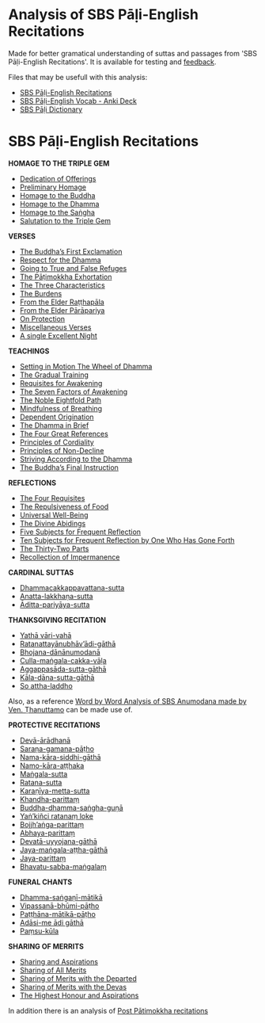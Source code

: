 # **Analysis of SBS Pāḷi-English Recitations**

Made for better gramatical understanding of suttas and passages from 'SBS Pāḷi-English Recitations'. It is available for testing and [feedback](https://docs.google.com/forms/d/1Z8Jjt0-E0HNX7ygABIzAcrChG23M3IOyoZGQ-EDRzXY/viewform?).

Files that may be usefull with this analysis:
- [SBS Pāḷi-English Recitations](https://sasanarakkha.org/2019/09/08/sbs-pali-english-recitations/)
- [SBS Pāḷi-English Vocab - Anki Deck](https://sasanarakkha.github.io/study-tools/anki-decks/sbs-pali-english-vocab.html)
- [SBS Pāḷi Dictionary](https://sasanarakkha.github.io/study-tools/dict/sbs-pali-dictionary.html)

# **SBS Pāḷi-English Recitations**

**HOMAGE TO THE TRIPLE GEM**
- [Dedication of Offerings](https://docs.google.com/document/d/1hBa7NGk8IaNqHDZlL-ZY-N86Fvh_qhQ8_N5veea-b04/)
- [Preliminary Homage](https://docs.google.com/document/d/1qs2YbSMxL9-JWrfmiHiQvrI8uXDLGWxtN_GuON9QNHI/)
- [Homage to the Buddha](https://docs.google.com/document/d/1G0cf4f_yaFlyAOfrPMnQAmtwpT2rzkHN48DwTomih0U/)
- [Homage to the Dhamma](https://docs.google.com/document/d/1__RKdOoq-VLAv_M-ccaYxFhQfE4Jyesi4mMLJp13etE/)
- [Homage to the Saṅgha](https://docs.google.com/document/d/1H7zzd88MbMt0E2FQQCYUYmWkkEzqmEtnylzrW6bsDZA/)
- [Salutation to the Triple Gem](https://docs.google.com/document/d/1FZritL3lekZ03J18QaES2qQO2PNA8_CoUbroAgpspOs/)

**VERSES**

- [The Buddha’s First Exclamation](https://docs.google.com/document/d/1UFig1lS1oYwvJ5uQ3nnugGIvqaBq7aOe7xMRdVOA1tQ/)
- [Respect for the Dhamma](https://docs.google.com/document/d/1CDTtwFmcyBJqrIQwROcMsqM8qXGzvyc5SFZjKOLaTXs/)
- [Going to True and False Refuges](https://docs.google.com/document/d/1JAn5R2GYxBIYydbgKRHj1SbTelKfW8zn8Y2eeQTJ3j8/)
- [The Pāṭimokkha Exhortation](https://docs.google.com/document/d/1DRd--uBllLKAIX45M0zpVcGaC3km5QQAfGw4hlJXPkw/)
- [The Three Characteristics](https://docs.google.com/document/d/1O-gl_VRZgcaNk-xAr4HdGfm8-cj1SB5GksOQEtH7hrw/)
- [The Burdens](https://docs.google.com/document/d/1vA6BoYgbZI-aZmrl6ycQYn3OA7V15C1FxuskJ99KvqA/)
- [From the Elder Raṭṭhapāla](https://docs.google.com/document/d/10_48SNuskQ4Kca6GitWP1KMDUGFGrt4YK0X9nFTQw2I/)
- [From the Elder Pārāpariya](https://docs.google.com/document/d/17HAQkJVQCbO17uxjdykiPNCCtr8UAG6wbnC77mXKyFM/)
- [On Protection](https://docs.google.com/document/d/14MHZEf2m20r5JaIeGy3wr-tW7y5bFd8097_e1GfGdzQ/)
- [Miscellaneous Verses](https://docs.google.com/document/d/1iX2GcszvFqjhwIaEstFGWQUMPyj-ZLCu9aJ5XZ6Mw9g/)
- [A single Excellent Night](https://docs.google.com/document/d/1r2_xKy7oZ37tCIQEka2VJDEhebVCbRXkPGsVxUNd854/)

**TEACHINGS**

- [Setting in Motion The Wheel of Dhamma](https://docs.google.com/document/d/1hfC4NyprTtz5cUzTEpSTYIal9ISo865T1J6UFqndRHM/)
- [The Gradual Training](https://docs.google.com/document/d/1iBdxJtAW7hi7ZJ_9mSdFNjRbEo7s6v6FiR4Bn_1QKn4/)
- [Requisites for Awakening](https://docs.google.com/document/d/1nRjJxWbGezi59s0DxfDBLTjX1dHdTSKWXD5EdzzZ5Us/)
- [The Seven Factors of Awakening](https://docs.google.com/document/d/1rkmaVq4F5Gdij2Fx0EaV_sLZ0b4tmOAdK4KIMsb92xw/)
- [The Noble Eightfold Path](https://docs.google.com/document/d/1iLE6dQYsOTB6SBYrynj4sdU5d0cucFdbN3-MdkT8BQ4/)
- [Mindfulness of Breathing](https://docs.google.com/document/d/14YbehN068gRVLzkMOcJNLy_q3S7nmAM5v7NuGhEBypQ/)
- [Dependent Origination](https://docs.google.com/document/d/1HPPHW8vBvmjBW4h-bh88LbKcax0Z0YQ6in-8FB4HnUA/)
- [The Dhamma in Brief](https://docs.google.com/document/d/1rdNfUNiwEfSMfGoj2Kb85ZZXsrP-MwJlfvOs-PXaqsc/)
- [The Four Great References](https://docs.google.com/document/d/1nNkWqfwM9bEZ-6SHqobisIPHIcMWqB08GbY62nxpugU/)
- [Principles of Cordiality](https://docs.google.com/document/d/1Hye1mXDVZfVSejNz7vRzSbwAwfKgr4zXHtepvhzH0Vs/)
- [Principles of Non-Decline](https://docs.google.com/document/d/1hx5Bltz4dm6VrAZeqB-8Rf9oz139BocrWriPtjsm5i0/)
- [Striving According to the Dhamma](https://docs.google.com/document/d/1ZA6z8tv6mFZLEKmShP5DZxqqq8Rp8uT3SIscPloW3Ys/)
- [The Buddha’s Final Instruction](https://docs.google.com/document/d/1eIuWXJAliDG0v-HpJUDRI7ZrlgNH4RfbE2marMrq38c/)

**REFLECTIONS**

- [The Four Requisites](https://docs.google.com/document/d/1azl8a1Y5kSXxYFKXc-R8c29J0J_NEBAtmXvSHIkY8zo/)
- [The Repulsiveness of Food](https://docs.google.com/document/d/1bLJ3tYzSSWpfigqewEVIxtTq3H_9azz2Ch0CLZYOdzs/)
- [Universal Well-Being](https://docs.google.com/document/d/1VlYGVeSDtx8tavnXCmgee4J6-Py3eH9DbJ2nwY23HNk/)
- [The Divine Abidings](https://docs.google.com/document/d/1uOHGOyp_ydFd54V88oczlgnkBdJvD9pbNq42gauRm90/)
- [Five Subjects for Frequent Reflection](https://docs.google.com/document/d/19nhhk-fkG8oUwE_mkNLV1ja_WmaskRqgKVaOreY8XSY/)
- [Ten Subjects for Frequent Reflection by One Who Has Gone Forth](https://docs.google.com/document/d/1-6yapQqB0s7WdX7GijzXCeni5QmPhp4Xd7lVqovaNcA/)
- [The Thirty-Two Parts](https://docs.google.com/document/d/193i-Z1sEgIkPK9YkBvn-TSMI7b-8QQIsbXqkN_cgZ2g/)
- [Recollection of Impermanence](https://docs.google.com/document/d/1d59_2DrZ1axq39iXItJaI17oPnUd-tZ_8Heebu0bo9c/)

**CARDINAL SUTTAS**

- [Dhammacakkappavattana-sutta](https://docs.google.com/document/d/1Z3OEsxHS1bbuUqhU6jI0xWe7LPtJr3pfWUUmpsYG3Lw/)
- [Anatta-lakkhaṇa-sutta](https://docs.google.com/document/d/1KUqsOrCtCGxZm9gvaBuQutMhv6N9ak0aJ-USkaGBjPc/)
- [Āditta-pariyāya-sutta](https://docs.google.com/document/d/1noiUsphrtvNqz21Oqu7EcVFMOaQ93fcEYErqWbWdipk/)

**THANKSGIVING RECITATION**

- [Yathā vāri-vahā](https://docs.google.com/document/d/1jl6cXyM2U9BJQ3AB-rdYzVPIi_deRHQrlkPJtWNxHHw/)
- [Ratanattayānubhāv’ādi-gāthā](https://docs.google.com/document/d/1MyHG0kafRuRsLlSFDhcVCJrRyMDwXEBRNIyoB5MAGiE/)
- [Bhojana-dānānumodanā](https://docs.google.com/document/d/1amk8x8220lTo3RsXYBr09waNd2Rii844vSOQxhZ1hko/)
- [Culla-maṅgala-cakka-vāḷa](https://docs.google.com/document/d/11IhgUlqr0s29u2NmJP7yklHQ31VPdUUlTtLidwUM8rI/)
- [Aggappasāda-sutta-gāthā](https://docs.google.com/document/d/1zLA7PLmN_uuhWQyzDRAyuGDcMZsTlnHbXSuvT4qyVbE/)
- [Kāla-dāna-sutta-gāthā](https://docs.google.com/document/d/1smMeRSKEqTywbpTQexaVWwlM0ItftEwS9Fs9922ieJU/)
- [So attha-laddho](https://docs.google.com/document/d/1iISQ3e2TaL4qS0jYmuu8qDzW2MxbGdPaLtTmDp2zwiw/)

Also, as a reference [Word by Word Analysis of SBS Anumodana made by Ven. Ṭhanuttamo](https://docs.google.com/document/d/1qOjSvYnNt1FpMRZdq-vXRMQFH6uTdoYU5hWUN6AP5Hs/) can be made use of.

**PROTECTIVE RECITATIONS**

- [Devā-ārādhanā](https://docs.google.com/document/d/1g85wBs0kuJF51coQzQSBOdfbqFewAi749Th9jJqaVhw/)
- [Saraṇa-gamana-pāṭho](https://docs.google.com/document/d/1qarpYYFa8xjdol-gArglIkMiGg4jhIyrDmEafHDxnQM/)
- [Nama-kāra-siddhi-gāthā](https://docs.google.com/document/d/1TqoCXbkwz4riPWFvy_ZO2v0kssEH_XqcaunthB1uXac/)
- [Namo-kāra-aṭṭhaka](https://docs.google.com/document/d/1Y0drkOWgO2AKOHvWtnn2huc7QAyFyUSPZ_UzCJGnZZM/)
- [Maṅgala-sutta](https://docs.google.com/document/d/1U96ujGucaUwKziqm0FNCg4u2e55oGH2ZGMP1IEsuZoQ/)
- [Ratana-sutta](https://docs.google.com/document/d/1GE9J6Ws1ezWHxGQ5hJeFabPIoHONt7Gzrt86UNYNR4s/)
- [Karaṇīya-metta-sutta](https://docs.google.com/document/d/1iLTSvK02-i-V2EfiMOXs_z8X-Tf2as06dVe2AuYBREo/)
- [Khandha-parittaṃ](https://docs.google.com/document/d/1o2cDWXsgpJXm2d00woMNvsfk3Q35s5j9-DVV170bkgo/)
- [Buddha-dhamma-saṅgha-guṇā](https://docs.google.com/document/d/19-2G8AGp2rzbPWVBwCoaVBmmYflR-nWfzTXruZLnhL0/)
- [Yaṅ’kiñci ratanaṃ loke](https://docs.google.com/document/d/1tZRlAb7uXunf6WLBV8do4WfYvu5bSfgzRBoihH-TxAQ/)
- [Bojjh’aṅga-parittaṃ](https://docs.google.com/document/d/1h7cHObJNGE9u5-CCT-LF7MkC1Q84Y1REf9KVBW6uW-U/)
- [Abhaya-parittaṃ](https://docs.google.com/document/d/1EroYaPHLfct3o2lq6LKFHXU109N82ZRLK5LnWLqdHVE/)
- [Devatā-uyyojana-gāthā](https://docs.google.com/document/d/1qQEYoxa_oRZmOnsoqttotDXwHXramcSz2taM4FLPRsA/)
- [Jaya-maṅgala-aṭṭha-gāthā](https://docs.google.com/document/d/1XQQQ4hLZG2eZrMUxhLSrIK0VGnLhCIBKV84dLGyd7a4/)
- [Jaya-parittaṃ](https://docs.google.com/document/d/17RA0WdLByrYBIYfh1d7Ls01W7bE6eBvWzVkHRLOe0nM/)
- [Bhavatu-sabba-maṅgalaṃ](https://docs.google.com/document/d/1DS0c0ep8vLOUg1yUF0wVuWEZQpXe8WpkpHpQE2Jmb6I/)

**FUNERAL CHANTS**

- [Dhamma-saṅgaṇī-mātikā](https://docs.google.com/document/d/1tAjTkFUMsVGKN7o7EpKHDZ360bs6Nae7m7Q8xwKYfng/)
- [Vipassanā-bhūmi-pāṭho](https://docs.google.com/document/d/1cbIebgBU_PDgVP3lIRsirGy9mqnetkNXXVnpnKjEFXI/)
- [Paṭṭhāna-mātikā-pāṭho](https://docs.google.com/document/d/1UZuznVdxRvvqdhjRk6gNjfmhnj3p14yVyziHmyKsy6c/)
- [Adāsi-me ādi gāthā](https://docs.google.com/document/d/1DMMEOoykXO5Hjwl8D7lrG-F5jNvKoq2g_m2HZY6snsU/)
- [Paṃsu-kūla](https://docs.google.com/document/d/1lxxbDwwp3j9D-LNlkwvfqX7oECJPQuiETAZ7F53Y2ag/)

**SHARING OF MERRITS**

- [Sharing and Aspirations](https://docs.google.com/document/d/1nf7AbjIPgWQUwyaWWImr_0HT-mdMbXE_kiySAyS0RAg/)
- [Sharing of All Merits](https://docs.google.com/document/d/1tXjzVuW0ezuEqgUEQnmoil1-RNYMBFGajjwrtB5LKi8/)
- [Sharing of Merits with the Departed](https://docs.google.com/document/d/1p3BdcL0gXNHy9T1dXX-8AAHuOgxlpXjBMY8WLAwQUL4/)
- [Sharing of Merits with the Devas](https://docs.google.com/document/d/1FEvRHPJWVAiMP94NSH6vKhyzSOb_EOX4Je1A-_Vg17c/)
- [The Highest Honour and Aspirations](https://docs.google.com/document/d/1snej2MNlaEtPH-f_4Gv8YpFleifo-Uz3f17XEkbYUw4/)

In addition there is an analysis of [Post Pātimokkha recitations](https://docs.google.com/document/d/1Qzh_BTJgg-YSxGMyEyu1TciVSX_lVg3arSzD_Vtf_Fg/)

